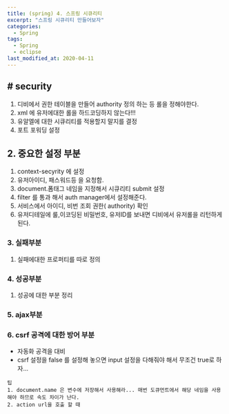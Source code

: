 ```yaml
---
title: (spring) 4. 스프링 시큐리티
excerpt: "스프링 시큐리티 만들어보자"
categories:
  - Spring 
tags:
  - Spring
  - eclipse
last_modified_at: 2020-04-11
---
```


## # security

1. 디비에서 권한 테이블을 만들어 authority 정의 하는 등 롤을 정해야한다. 
2. xml 에 유저에대한 롤을 하드코딩하지 않는다!!!
3. 유알엘에 대한 시큐리티를 적용할지 말지를 결정
4. 포트 포워딩 설정


## 2. 중요한 설정 부분
1. context-secyrity 에 설정
2. 유저아이디, 패스워드등 을 요청함.
3. document.폼태그 네임을 지정해서 시큐리티 submit 설정
4. filter 를 통과 해서 auth manager에서 설정해준다.
5. 서비스에서 아이디, 비번 조회 권한( authority) 확인
6. 유저디테일에 룰,이코딩된 비밀번호, 유저ID를 보내면 디비에서 유저롤을 리턴하게 된다.

### 3. 실패부분
1. 실패에대한 프로퍼티를 따로 정의 

### 4. 성공부분
1. 성공에 대한 부분 정리

### 5. ajax부분

### 6. csrf 공격에 대한 방어 부분
- 자동화 공격을 대비
- csrf 설정을 false 를 설정해 놓으면 input 설정을 다해줘야 해서 무조건 true로 하자...


```
팁 
1. document.name 은 변수에 저장해서 사용해라... 매번 도큐먼트에서 해당 네임을 사용해야 하므로 속도 차이가 난다.
2. action url을 호출 할 때
```
